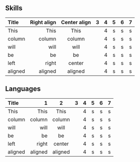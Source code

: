 Skills
------

 
 Title | Right align | Center align | 3  |  4 | 5 |6  | 7 |
:-----------|------------:|:------------:|:--:|:--:|:-:|:-:|:-:|
 This       |        This |     This     |    |  4 | s | s | s |
 column     |      column |    column    |    |  4 | s | s | s |
 will       |        will |     will     |    |  4 | s | s | s |
 be         |          be |      be      |    |  4 | s | s | s |
 left       |       right |    center    |    |  4 | s | s | s |
 aligned    |     aligned |   aligned    |    |  4 | s | s | s |
 


Languages
---------

 
 Title | 1 | 2 | 3  |  4 | 5 |6  | 7 |
:-----------|------------:|:------------:|:--:|:--:|:-:|:-:|:-:|
 This       |        This |     This     |    |  4 | s | s | s |
 column     |      column |    column    |    |  4 | s | s | s |
 will       |        will |     will     |    |  4 | s | s | s |
 be         |          be |      be      |    |  4 | s | s | s |
 left       |       right |    center    |    |  4 | s | s | s |
 aligned    |     aligned |   aligned    |    |  4 | s | s | s |
 
 

